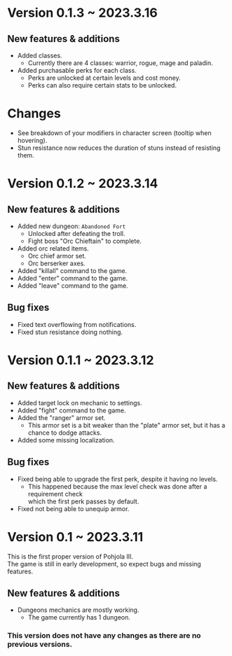 # Version 0.1.3 ~ 2023.3.16

## New features & additions
- Added classes.
  * Currently there are 4 classes: warrior, rogue, mage and paladin.
- Added purchasable perks for each class.
  * Perks are unlocked at certain levels and cost money.
  * Perks can also require certain stats to be unlocked.

# Changes
- See breakdown of your modifiers in character screen (tooltip when hovering).
- Stun resistance now reduces the duration of stuns instead of resisting them.

# Version 0.1.2 ~ 2023.3.14

## New features & additions
- Added new dungeon: `Abandoned Fort`
  * Unlocked after defeating the troll.
  * Fight boss "Orc Chieftain" to complete.
- Added orc related items.
  * Orc chief armor set.
  * Orc berserker axes.
- Added "killall" command to the game.
- Added "enter" command to the game.
- Added "leave" command to the game.

## Bug fixes
- Fixed text overflowing from notifications.
- Fixed stun resistance doing nothing.

# Version 0.1.1 ~ 2023.3.12

## New features & additions
- Added target lock on mechanic to settings.
- Added "fight" command to the game.
- Added the "ranger" armor set. 
  * This armor set is a bit weaker than the "plate" armor set, but it has a chance to dodge attacks.
- Added some missing localization.
## Bug fixes
- Fixed being able to upgrade the first perk, despite it having no levels. 
  * This happened because the max level check was done after a requirement check  
  which the first perk passes by default.
- Fixed not being able to unequip armor.

# Version 0.1 ~ 2023.3.11
This is the first proper version of Pohjola III.  
The game is still in early development, so expect bugs and missing features.

## New features & additions
- Dungeons mechanics are mostly working.
  * The game currently has 1 dungeon.

### This version does not have any changes as there are no previous versions.
